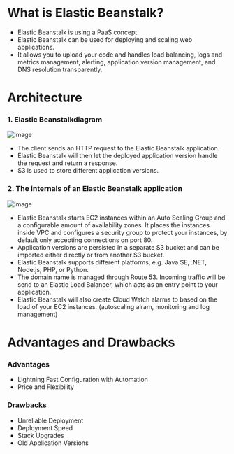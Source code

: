 
# What is Elastic Beanstalk?

- Elastic Beanstalk is using a PaaS concept.
- Elastic Beanstalk can be used for deploying and scaling web applications. 
- It allows you to upload your code and handles load balancing, logs and metrics management, alerting, application version management, and DNS resolution transparently.

# Architecture

### 1. Elastic Beanstalkdiagram 
![image](https://user-images.githubusercontent.com/5827617/59894809-f6ac6880-941c-11e9-9f1a-9631b0b71a73.png)

- The client sends an HTTP request to the Elastic Beanstalk application. 
- Elastic Beanstalk will then let the deployed application version handle the request and return a response. 
- S3 is used to store different application versions.

### 2. The internals of an Elastic Beanstalk application
![image](https://user-images.githubusercontent.com/5827617/59894851-193e8180-941d-11e9-8ef1-5f1e06cdfb81.png)

- Elastic Beanstalk starts EC2 instances within an Auto Scaling Group and a configurable amount of availability zones. It places the instances inside VPC and configures a security group to protect your instances, by default only accepting connections on port 80.
- Application versions are persisted in a separate S3 bucket and can be imported either directly or from another S3 bucket.
- Elastic Beanstalk supports different platforms, e.g. Java SE, .NET, Node.js, PHP, or Python.
- The domain name is managed through Route 53. Incoming traffic will be send to an Elastic Load Balancer, which acts as an entry point to your application.
-  Elastic Beanstalk will also create Cloud Watch alarms to based on the load of your EC2 instances. (autoscaling alram, monitoring and log management)


# Advantages and Drawbacks

### Advantages
- Lightning Fast Configuration with Automation
- Price and Flexibility

### Drawbacks
- Unreliable Deployment 
- Deployment Speed 
- Stack Upgrades
- Old Application Versions 
